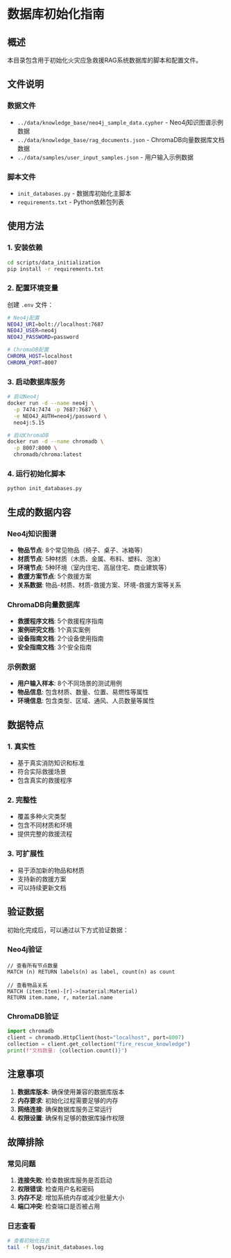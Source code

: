 # 数据库初始化指南

## 概述
本目录包含用于初始化火灾应急救援RAG系统数据库的脚本和配置文件。

## 文件说明

### 数据文件
- `../data/knowledge_base/neo4j_sample_data.cypher` - Neo4j知识图谱示例数据
- `../data/knowledge_base/rag_documents.json` - ChromaDB向量数据库文档数据
- `../data/samples/user_input_samples.json` - 用户输入示例数据

### 脚本文件
- `init_databases.py` - 数据库初始化主脚本
- `requirements.txt` - Python依赖包列表

## 使用方法

### 1. 安装依赖
```bash
cd scripts/data_initialization
pip install -r requirements.txt
```

### 2. 配置环境变量
创建 `.env` 文件：
```bash
# Neo4j配置
NEO4J_URI=bolt://localhost:7687
NEO4J_USER=neo4j
NEO4J_PASSWORD=password

# ChromaDB配置
CHROMA_HOST=localhost
CHROMA_PORT=8007
```

### 3. 启动数据库服务
```bash
# 启动Neo4j
docker run -d --name neo4j \
  -p 7474:7474 -p 7687:7687 \
  -e NEO4J_AUTH=neo4j/password \
  neo4j:5.15

# 启动ChromaDB
docker run -d --name chromadb \
  -p 8007:8000 \
  chromadb/chroma:latest
```

### 4. 运行初始化脚本
```bash
python init_databases.py
```

## 生成的数据内容

### Neo4j知识图谱
- **物品节点**: 8个常见物品（椅子、桌子、冰箱等）
- **材质节点**: 5种材质（木质、金属、布料、塑料、泡沫）
- **环境节点**: 5种环境（室内住宅、高层住宅、商业建筑等）
- **救援方案节点**: 5个救援方案
- **关系数据**: 物品-材质、材质-救援方案、环境-救援方案等关系

### ChromaDB向量数据库
- **救援程序文档**: 5个救援程序指南
- **案例研究文档**: 1个真实案例
- **设备指南文档**: 2个设备使用指南
- **安全指南文档**: 3个安全指南

### 示例数据
- **用户输入样本**: 8个不同场景的测试用例
- **物品信息**: 包含材质、数量、位置、易燃性等属性
- **环境信息**: 包含类型、区域、通风、人员数量等属性

## 数据特点

### 1. 真实性
- 基于真实消防知识和标准
- 符合实际救援场景
- 包含真实的救援程序

### 2. 完整性
- 覆盖多种火灾类型
- 包含不同材质和环境
- 提供完整的救援流程

### 3. 可扩展性
- 易于添加新的物品和材质
- 支持新的救援方案
- 可以持续更新文档

## 验证数据

初始化完成后，可以通过以下方式验证数据：

### Neo4j验证
```cypher
// 查看所有节点数量
MATCH (n) RETURN labels(n) as label, count(n) as count

// 查看物品关系
MATCH (item:Item)-[r]->(material:Material) 
RETURN item.name, r, material.name
```

### ChromaDB验证
```python
import chromadb
client = chromadb.HttpClient(host="localhost", port=8007)
collection = client.get_collection("fire_rescue_knowledge")
print(f"文档数量: {collection.count()}")
```

## 注意事项

1. **数据库版本**: 确保使用兼容的数据库版本
2. **内存要求**: 初始化过程需要足够的内存
3. **网络连接**: 确保数据库服务正常运行
4. **权限设置**: 确保有足够的数据库操作权限

## 故障排除

### 常见问题
1. **连接失败**: 检查数据库服务是否启动
2. **权限错误**: 检查用户名和密码
3. **内存不足**: 增加系统内存或减少批量大小
4. **端口冲突**: 检查端口是否被占用

### 日志查看
```bash
# 查看初始化日志
tail -f logs/init_databases.log
```

